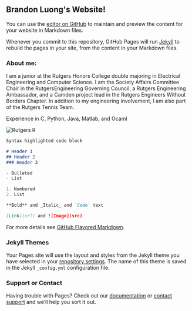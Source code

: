 ## Brandon Luong's Website!

You can use the [editor on GitHub](https://github.com/bluong2000/website/edit/master/README.md) to maintain and preview the content for your website in Markdown files.

Whenever you commit to this repository, GitHub Pages will run [Jekyll](https://jekyllrb.com/) to rebuild the pages in your site, from the content in your Markdown files.

### About me:

I am a junior at the Rutgers Honors College double majoring in Electrical Engineering and Computer Science. I am the Society Affairs Committee Chair in the RutgersEngineering Governing Council, a Rutgers Engineering Ambassador, and a Camden project lead in the Rutgers Engineers Without Borders Chapter.
In addition to my engineering involvement, I am also part of the Rutgers Tennis Team. 

Experience in C, Python, Java, Matlab, and Ocaml

![Rutgers R](https://i.ytimg.com/vi/5-LyRjHlRgQ/maxresdefault.jpg)


```markdown
Syntax highlighted code block

# Header 1
## Header 2
### Header 3

- Bulleted
- List

1. Numbered
2. List

**Bold** and _Italic_ and `Code` text

[Link](url) and ![Image](src)
```

For more details see [GitHub Flavored Markdown](https://guides.github.com/features/mastering-markdown/).

### Jekyll Themes

Your Pages site will use the layout and styles from the Jekyll theme you have selected in your [repository settings](https://github.com/bluong2000/website/settings). The name of this theme is saved in the Jekyll `_config.yml` configuration file.

### Support or Contact

Having trouble with Pages? Check out our [documentation](https://docs.github.com/categories/github-pages-basics/) or [contact support](https://github.com/contact) and we’ll help you sort it out.
